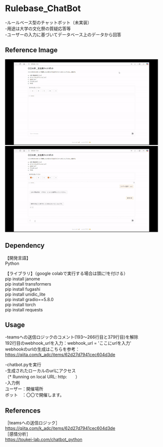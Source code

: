 # Rulebase_ChatBot
-ルールベース型のチャットボット（未実装）  
-用途は大学の文化祭の質疑応答等  
-ユーザーの入力に基づいてデータベース上のデータから回答

## Reference Image
![チャットボット参考１](https://github.com/tsm-ay7/Rulebase_ChatBot/blob/main/Readme/%E3%83%81%E3%83%A3%E3%83%83%E3%83%88%E3%83%9C%E3%83%83%E3%83%88%EF%BC%91.gif)
![チャットボット参考２](https://github.com/tsm-ay7/Rulebase_ChatBot/blob/main/Readme/%E3%83%81%E3%83%A3%E3%83%83%E3%83%88%E3%83%9C%E3%83%83%E3%83%88%EF%BC%92.gif)


## Dependency
【開発言語】  
Python  

【ライブラリ】（google colabで実行する場合は頭に!を付ける）  
pip install janome  
pip install transformers  
pip install fugashi  
pip install unidic_lite  
pip install gradio==5.8.0  
pip install torch  
pip install requests  


## Usage
-teamsへの送信ロジックのコメント(193～266行目と379行目)を解除  
192行目のwebhook_urlを入力：webhook_url = 'ここにurlを入力'  
webhookのurlの生成はこちらを参考：https://qiita.com/k_adc/items/62d27d7941cec604d3de  


-chatbot.pyを実行  
-生成されたローカルのurlにアクセス  
（* Running on local URL:  http:　　）  
-入力例  
ユーザー：開催場所  
ボット　：〇〇で開催します。  


## References
［teamsへの送信ロジック］  
https://qiita.com/k_adc/items/62d27d7941cec604d3de  
［感情分析］  
https://toukei-lab.com/chatbot_python
